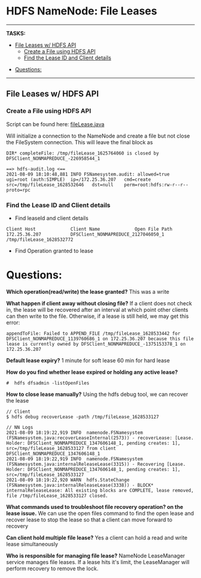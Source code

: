 # HDFS NameNode: File Leases

---
__TASKS:__

<!-- toc -->

  * [File Leases w/ HDFS API](#File-Leases-w-HDFS-API)
    + [Create a File using HDFS API](#Create-a-File-using-HDFS-API)
    + [Find the Lease ID and Client details](#Find-the-Lease-ID-and-Client-details)
- [Questions:](#Questions)

<!-- tocstop -->

---

## File Leases w/ HDFS API

### Create a File using HDFS API

Script can be found here: [fileLease.java](./fileLease.java)

Will initialize a connection to the NameNode and create a file but not close the FileSystem connection. This will leave the final block as 


```
DIR* completeFile: /tmp/fileLease_1625764060 is closed by DFSClient_NONMAPREDUCE_-226958544_1

==> hdfs-audit.log <==
2021-08-09 18:10:48,881 INFO FSNamesystem.audit: allowed=true   ugi=root (auth:SIMPLE)  ip=/172.25.36.207   cmd=create  src=/tmp/fileLease_1628532646   dst=null    perm=root:hdfs:rw-r--r--    proto=rpc
```

### Find the Lease ID and Client details

- Find leaseId and client details 
```
Client Host             Client Name             Open File Path
172.25.36.207           DFSClient_NONMAPREDUCE_2127046050_1 /tmp/fileLease_1628532772
```

- Find Operation granted to lease



# Questions: 
__Which operation(read/write) the lease granted?__
This was a write 

__What happen if client away without closing file?__
If a client does not check in, the lease will be recovered after an interval at which point other clients can then write to the file. Otherwise, if a lease is still held, we may get this error: 

```
appendToFile: Failed to APPEND_FILE /tmp/fileLease_1628533442 for DFSClient_NONMAPREDUCE_1139760686_1 on 172.25.36.207 because this file lease is currently owned by DFSClient_NONMAPREDUCE_-1375153378_1 on 172.25.36.207
```


__Default lease expiry?__
1 minute for soft lease
60 min for hard lease

__How do you find whether lease expired or holding any active lease?__

```
#  hdfs dfsadmin -listOpenFiles
```

__How to close lease manually?__
Using the hdfs debug tool, we can recover the lease

```
// Client
$ hdfs debug recoverLease -path /tmp/fileLease_1628533127

// NN Logs
2021-08-09 18:19:22,919 INFO  namenode.FSNamesystem (FSNamesystem.java:recoverLeaseInternal(2573)) - recoverLease: [Lease.  Holder: DFSClient_NONMAPREDUCE_1347606148_1, pending creates: 1], src=/tmp/fileLease_1628533127 from client DFSClient_NONMAPREDUCE_1347606148_1
2021-08-09 18:19:22,919 INFO  namenode.FSNamesystem (FSNamesystem.java:internalReleaseLease(3315)) - Recovering [Lease.  Holder: DFSClient_NONMAPREDUCE_1347606148_1, pending creates: 1], src=/tmp/fileLease_1628533127
2021-08-09 18:19:22,920 WARN  hdfs.StateChange (FSNamesystem.java:internalReleaseLease(3338)) - BLOCK* internalReleaseLease: All existing blocks are COMPLETE, lease removed, file /tmp/fileLease_1628533127 closed.
```

__What commands used to troubleshoot file recovery operation? on the lease issue.__
We can use the open files command to find the open lease and recover lease to stop the lease so that a client can move forward to recovery


__Can client hold multiple file lease?__
Yes a client can hold a read and write lease simultaneously

__Who is responsible for managing file lease?__
NameNode LeaseManager service manages file leases. If a lease hits it's limit, the LeaseManager will perform recovery to remove the lock.

